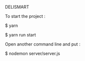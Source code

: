  DELISMART 
 
 
To start the project : 

$ yarn

$ yarn run start


Open another command line and put : 


$ nodemon server/server.js 

